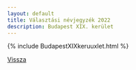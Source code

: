 ```yaml
---
layout: default
title: Választási névjegyzék 2022
description: Budapest XIX. kerület
---
```


{% include BudapestXIXkeruuxlet.html %}

[Vissza](./)